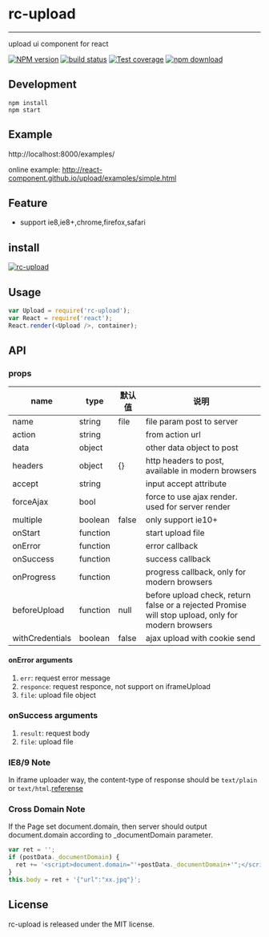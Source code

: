 # rc-upload
---

upload ui component for react

[![NPM version][npm-image]][npm-url]
[![build status][travis-image]][travis-url]
[![Test coverage][coveralls-image]][coveralls-url]
[![npm download][download-image]][download-url]

[npm-image]: http://img.shields.io/npm/v/rc-upload.svg?style=flat-square
[npm-url]: http://npmjs.org/package/rc-upload
[download-image]: https://img.shields.io/npm/dm/rc-upload.svg?style=flat-square
[download-url]: https://npmjs.org/package/rc-upload
[travis-image]: https://img.shields.io/travis/react-component/upload.svg?style=flat-square
[travis-url]: https://travis-ci.org/react-component/upload
[coveralls-image]: https://img.shields.io/coveralls/react-component/upload.svg?style=flat-square
[coveralls-url]: https://coveralls.io/r/react-component/upload?branch=master

## Development

```
npm install
npm start
```

## Example

http://localhost:8000/examples/

online example: http://react-component.github.io/upload/examples/simple.html


## Feature

* support ie8,ie8+,chrome,firefox,safari

## install

[![rc-upload](https://nodei.co/npm/rc-upload.png)](https://npmjs.org/package/rc-upload)

## Usage

```js
var Upload = require('rc-upload');
var React = require('react');
React.render(<Upload />, container);
```

## API

### props

|name|type|默认值| 说明|
|-----|---|--------|----|
|name | string | file| file param post to server |
|action| string | | from action url |
|data| object | | other data object to post |
|headers| object | {} | http headers to post, available in modern browsers |
|accept | string | | input accept attribute |
|forceAjax | bool | | force to use ajax render. used for server render |
|multiple | boolean | false | only support ie10+|
|onStart | function| | start upload file |
|onError| function| | error callback |
|onSuccess | function | | success callback |
|onProgress | function || progress callback, only for modern browsers|
|beforeUpload| function |null| before upload check, return false or a rejected Promise will stop upload, only for modern browsers|
| withCredentials | boolean | false | ajax upload with cookie send |

#### onError arguments

1. `err`: request error message
2. `responce`: request responce, not support on iframeUpload
3. `file`: upload file object

### onSuccess arguments

1. `result`: request body
2. `file`: upload file


### IE8/9 Note

In iframe uploader way, the content-type of response should be `text/plain` or `text/html`.[referense](https://github.com/blueimp/jQuery-File-Upload/wiki/Setup#content-type-negotiation)

### Cross Domain Note

If the Page set document.domain, then server should output document.domain according to _documentDomain parameter.

```js
var ret = '';
if (postData._documentDomain) {
  ret += '<script>document.domain="'+postData._documentDomain+'";</script>';
}
this.body = ret + '{"url":"xx.jpq"}';
```

## License

rc-upload is released under the MIT license.
